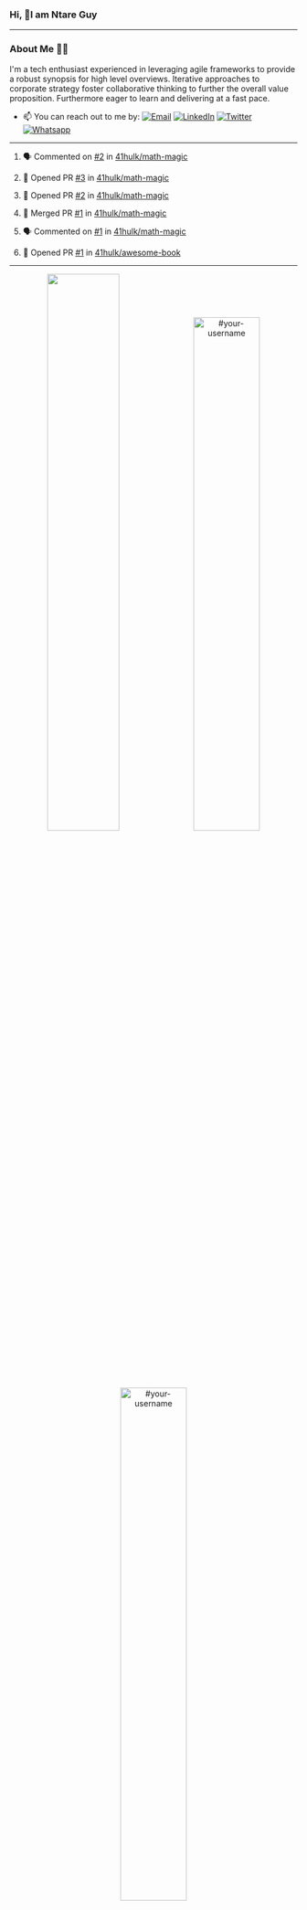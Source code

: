 ### Hi, 👋I am Ntare Guy

---

### About Me 👨‍💻

I'm a tech enthusiast experienced in leveraging agile frameworks to provide a robust synopsis for high level overviews. Iterative approaches to corporate strategy foster collaborative thinking to further the overall value proposition. Furthermore eager to learn and delivering at a fast pace.

- 📫 You can reach out to me by:
  [![Email](https://img.shields.io/badge/--gmail?label=Gmail&logo=Gmail&style=social)](mailto:gntare2@gmail.com)
  [![LinkedIn](https://img.shields.io/badge/--linkedin?label=LinkedIn&logo=LinkedIn&style=social)](https://www.linkedin.com/in/ntare-guy)
  [![Twitter](https://img.shields.io/badge/--twitter?label=Twitter&logo=Twitter&style=social)](https://twitter.com/ntare_guy)
  [![Whatsapp](https://img.shields.io/badge/--whatsapp?label=Whatsapp&logo=whatsapp&style=social)](https://api.whatsapp.com/send?phone=+250780770022&text=Hello%20Guy!%20%F0%9F%91%8B%F0%9F%8F%BB)

---

<!--START_SECTION:activity-->
1. 🗣 Commented on [#2](https://github.com/41hulk/math-magic/issues/2) in [41hulk/math-magic](https://github.com/41hulk/math-magic)

2. 💪 Opened PR [#3](https://github.com/41hulk/math-magic/pull/3) in [41hulk/math-magic](https://github.com/41hulk/math-magic)
3. 💪 Opened PR [#2](https://github.com/41hulk/math-magic/pull/2) in [41hulk/math-magic](https://github.com/41hulk/math-magic)
4. 🎉 Merged PR [#1](https://github.com/41hulk/math-magic/pull/1) in [41hulk/math-magic](https://github.com/41hulk/math-magic)
5. 🗣 Commented on [#1](https://github.com/41hulk/math-magic/issues/1) in [41hulk/math-magic](https://github.com/41hulk/math-magic)
5. 💪 Opened PR [#1](https://github.com/41hulk/awesome-book/pull/1) in [41hulk/awesome-book](https://github.com/41hulk/awesome-book)
<!--END_SECTION:activity-->

---

<p align="center">
<img width="50%" src="https://github-readme-stats.vercel.app/api?username=41hulk&theme=highcontrast&hide_border=true alt="#your-username" />
<img width="48%" src="https://github-readme-stats.vercel.app/api/top-langs?username=41hulk&show_icons=true&theme=dark&locale=en&layout=compact&hide_border=true" alt="#your-username" />
<img width="48%" src="https://github-readme-streak-stats.herokuapp.com/?user=41hulk&theme=highcontrast&hide_border=true" alt="#your-username" />
</p>
